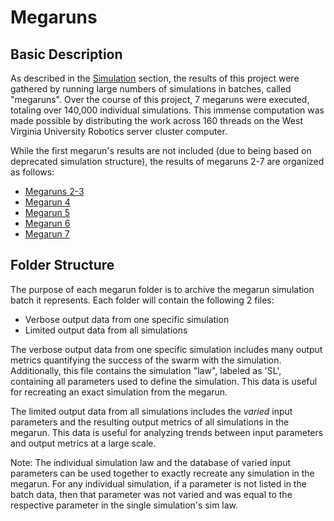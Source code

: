 # Megaruns

## Basic Description

As described in the [Simulation](../Simulation/README.md) section, the results of this project were gathered by running large numbers of simulations in batches, called "megaruns". Over the course of this project, 7 megaruns were executed, totaling over 140,000 individual simulations. This immense computation was made possible by distributing the work across 160 threads on the West Virginia University Robotics server cluster computer.

While the first megarun's results are not included (due to being based on deprecated simulation structure), the results of megaruns 2-7 are organized as follows:
- [Megaruns 2-3](Megarun_2-3/)
- [Megarun 4](Megarun_4/)
- [Megarun 5](Megarun_5/)
- [Megarun 6](Megarun_6/)
- [Megarun 7](Megarun_7/)

## Folder Structure
The purpose of each megarun folder is to archive the megarun simulation batch it represents. Each folder will contain the following 2 files:
- Verbose output data from one specific simulation
- Limited output data from all simulations

The verbose output data from one specific simulation includes many output metrics quantifying the success of the swarm with the simulation. Additionally, this file contains the simulation "law", labeled as 'SL', containing all parameters used to define the simulation. This data is useful for recreating an exact simulation from the megarun. 

The limited output data from all simulations includes the *varied* input parameters and the resulting output metrics of all simulations in the megarun. This data is useful for analyzing trends between input parameters and output metrics at a large scale.

Note: The individual simulation law and the database of varied input parameters can be used together to exactly recreate any simulation in the megarun. For any individual simulation, if a parameter is not listed in the batch data, then that parameter was not varied and was equal to the respective parameter in the single simulation's sim law.